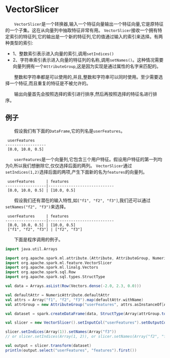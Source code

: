 # VectorSlicer

&emsp;&emsp;`VectorSlicer`是一个转换器,输入一个特征向量输出一个特征向量,它是原特征的一个子集。这在从向量列中抽取特征非常有用。
`VectorSlicer`接收一个拥有特定索引的特征列,它的输出是一个新的特征列,它的值通过输入的索引来选择。有两种类型的索引:

- 1、整数索引表示进入向量的索引,调用`setIndices()`
- 2、字符串索引表示进入向量的特征列的名称,调用`setNames()`。这种情况需要向量列拥有一个`AttributeGroup`,这是因为实现是通过属性的名字来匹配的。

&emsp;&emsp;整数和字符串都是可以使用的,并且,整数和字符串可以同时使用。至少需要选择一个特征,而且重复的特征是不被允许的。

&emsp;&emsp;输出向量首先会按照选择的索引进行排序,然后再按照选择的特征名进行排序。

## 例子

&emsp;&emsp;假设我们有下面的`DataFrame`,它的列名是`userFeatures`。

```
 userFeatures
------------------
 [0.0, 10.0, 0.5]
```
&emsp;&emsp;`userFeatures`是一个向量列,它包含三个用户特征。假设用户特征的第一列均为0,所以我们想删除它,仅仅选择后面的两列。
`VectorSlicer`通过`setIndices(1,2)`选择后面的两项,产生下面新的名为`features`的向量列。

```
 userFeatures     | features
------------------|-----------------------------
 [0.0, 10.0, 0.5] | [10.0, 0.5]
```
&emsp;&emsp;假设我们还有潜在的输入特性,如`["f1", "f2", "f3"]`,我们还可以通过`setNames("f2", "f3")`来选择。

```
 userFeatures     | features
------------------|-----------------------------
 [0.0, 10.0, 0.5] | [10.0, 0.5]
 ["f1", "f2", "f3"] | ["f2", "f3"]
```
&emsp;&emsp;下面是程序调用的例子。

```scala
import java.util.Arrays

import org.apache.spark.ml.attribute.{Attribute, AttributeGroup, NumericAttribute}
import org.apache.spark.ml.feature.VectorSlicer
import org.apache.spark.ml.linalg.Vectors
import org.apache.spark.sql.Row
import org.apache.spark.sql.types.StructType

val data = Arrays.asList(Row(Vectors.dense(-2.0, 2.3, 0.0)))

val defaultAttr = NumericAttribute.defaultAttr
val attrs = Array("f1", "f2", "f3").map(defaultAttr.withName)
val attrGroup = new AttributeGroup("userFeatures", attrs.asInstanceOf[Array[Attribute]])

val dataset = spark.createDataFrame(data, StructType(Array(attrGroup.toStructField())))

val slicer = new VectorSlicer().setInputCol("userFeatures").setOutputCol("features")

slicer.setIndices(Array(1)).setNames(Array("f3"))
// or slicer.setIndices(Array(1, 2)), or slicer.setNames(Array("f2", "f3"))

val output = slicer.transform(dataset)
println(output.select("userFeatures", "features").first())
```
